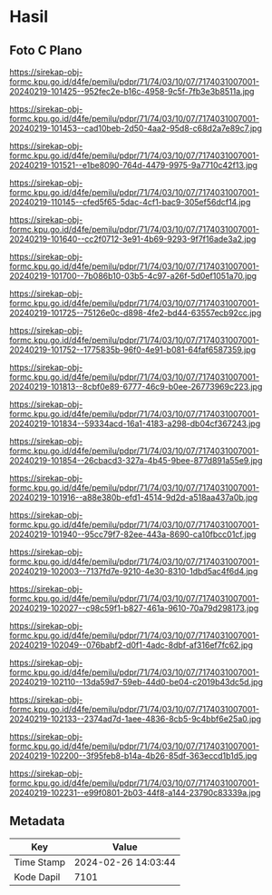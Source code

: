 # Hasil

## Foto C Plano

https://sirekap-obj-formc.kpu.go.id/d4fe/pemilu/pdpr/71/74/03/10/07/7174031007001-20240219-101425--952fec2e-b16c-4958-9c5f-7fb3e3b8511a.jpg

https://sirekap-obj-formc.kpu.go.id/d4fe/pemilu/pdpr/71/74/03/10/07/7174031007001-20240219-101453--cad10beb-2d50-4aa2-95d8-c68d2a7e89c7.jpg

https://sirekap-obj-formc.kpu.go.id/d4fe/pemilu/pdpr/71/74/03/10/07/7174031007001-20240219-101521--e1be8090-764d-4479-9975-9a7710c42f13.jpg

https://sirekap-obj-formc.kpu.go.id/d4fe/pemilu/pdpr/71/74/03/10/07/7174031007001-20240219-110145--cfed5f65-5dac-4cf1-bac9-305ef56dcf14.jpg

https://sirekap-obj-formc.kpu.go.id/d4fe/pemilu/pdpr/71/74/03/10/07/7174031007001-20240219-101640--cc2f0712-3e91-4b69-9293-9f7f16ade3a2.jpg

https://sirekap-obj-formc.kpu.go.id/d4fe/pemilu/pdpr/71/74/03/10/07/7174031007001-20240219-101700--7b086b10-03b5-4c97-a26f-5d0ef1051a70.jpg

https://sirekap-obj-formc.kpu.go.id/d4fe/pemilu/pdpr/71/74/03/10/07/7174031007001-20240219-101725--75126e0c-d898-4fe2-bd44-63557ecb92cc.jpg

https://sirekap-obj-formc.kpu.go.id/d4fe/pemilu/pdpr/71/74/03/10/07/7174031007001-20240219-101752--1775835b-96f0-4e91-b081-64faf6587359.jpg

https://sirekap-obj-formc.kpu.go.id/d4fe/pemilu/pdpr/71/74/03/10/07/7174031007001-20240219-101813--8cbf0e89-6777-46c9-b0ee-26773969c223.jpg

https://sirekap-obj-formc.kpu.go.id/d4fe/pemilu/pdpr/71/74/03/10/07/7174031007001-20240219-101834--59334acd-16a1-4183-a298-db04cf367243.jpg

https://sirekap-obj-formc.kpu.go.id/d4fe/pemilu/pdpr/71/74/03/10/07/7174031007001-20240219-101854--26cbacd3-327a-4b45-9bee-877d891a55e9.jpg

https://sirekap-obj-formc.kpu.go.id/d4fe/pemilu/pdpr/71/74/03/10/07/7174031007001-20240219-101916--a88e380b-efd1-4514-9d2d-a518aa437a0b.jpg

https://sirekap-obj-formc.kpu.go.id/d4fe/pemilu/pdpr/71/74/03/10/07/7174031007001-20240219-101940--95cc79f7-82ee-443a-8690-ca10fbcc01cf.jpg

https://sirekap-obj-formc.kpu.go.id/d4fe/pemilu/pdpr/71/74/03/10/07/7174031007001-20240219-102003--7137fd7e-9210-4e30-8310-1dbd5ac4f6d4.jpg

https://sirekap-obj-formc.kpu.go.id/d4fe/pemilu/pdpr/71/74/03/10/07/7174031007001-20240219-102027--c98c59f1-b827-461a-9610-70a79d298173.jpg

https://sirekap-obj-formc.kpu.go.id/d4fe/pemilu/pdpr/71/74/03/10/07/7174031007001-20240219-102049--076babf2-d0f1-4adc-8dbf-af316ef7fc62.jpg

https://sirekap-obj-formc.kpu.go.id/d4fe/pemilu/pdpr/71/74/03/10/07/7174031007001-20240219-102110--13da59d7-59eb-44d0-be04-c2019b43dc5d.jpg

https://sirekap-obj-formc.kpu.go.id/d4fe/pemilu/pdpr/71/74/03/10/07/7174031007001-20240219-102133--2374ad7d-1aee-4836-8cb5-9c4bbf6e25a0.jpg

https://sirekap-obj-formc.kpu.go.id/d4fe/pemilu/pdpr/71/74/03/10/07/7174031007001-20240219-102200--3f95feb8-b14a-4b26-85df-363eccd1b1d5.jpg

https://sirekap-obj-formc.kpu.go.id/d4fe/pemilu/pdpr/71/74/03/10/07/7174031007001-20240219-102231--e99f0801-2b03-44f8-a144-23790c83339a.jpg


## Metadata

| Key        | Value               |
| ---------- | ------------------- |
| Time Stamp | 2024-02-26 14:03:44 |
| Kode Dapil | 7101                |



